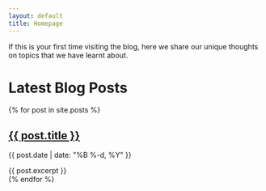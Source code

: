 ```yaml
---
layout: default
title: Homepage
---
```



If this is your first time visiting the blog, here we share our unique thoughts on topics that we have learnt about.

# Latest Blog Posts

  <div class="featured-article">
  {% for post in site.posts %}
    <div class="post">
      <h2><a href="{{ post.url | relative_url }}">{{ post.title }}</a></h2>
      <p class="post-meta">{{ post.date | date: "%B %-d, %Y" }}</p>
      {{ post.excerpt }}
    </div>
  {% endfor %}
</div>